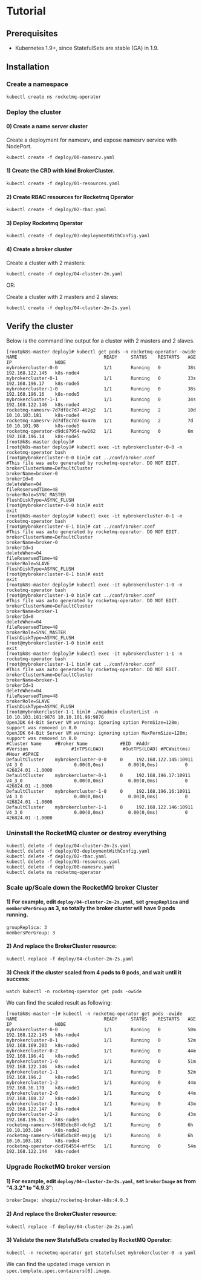 # Tutorial

## Prerequisites

* Kubernetes 1.9+, since StatefulSets are stable (GA) in 1.9.

## Installation 

### Create a namespace

```
kubectl create ns rocketmq-operator

```
### Deploy the cluster

#### 0) Create a name server cluster

Create a deployment for namesrv, and expose namesrv service with NodePort.

```
kubectl create -f deploy/00-namesrv.yaml

```

#### 1) Create the CRD with kind BrokerCluster.

```
kubectl create -f deploy/01-resources.yaml

```

#### 2) Create RBAC resources for Rocketmq Operator

```
kubectl create -f deploy/02-rbac.yaml

```

#### 3) Deploy Rocketmq Operator

```
kubectl create -f deploy/03-deploymentWithConfig.yaml

```

#### 4) Create a broker cluster

Create a cluster with 2 masters:

```
kubectl create -f deploy/04-cluster-2m.yaml

```

OR:

Create a cluster with 2 masters and 2 slaves:

```
kubectl create -f deploy/04-cluster-2m-2s.yaml

```

## Verify the cluster

Below is the command line output for a cluster with 2 masters and 2 slaves.
```
[root@k8s-master deploy]# kubectl get pods -n rocketmq-operator -owide
NAME                                READY     STATUS    RESTARTS   AGE       IP                NODE
mybrokercluster-0-0                 1/1       Running   0          38s       192.168.122.145   k8s-node4
mybrokercluster-0-1                 1/1       Running   0          33s       192.168.196.17    k8s-node5
mybrokercluster-1-0                 1/1       Running   0          38s       192.168.196.16    k8s-node5
mybrokercluster-1-1                 1/1       Running   0          34s       192.168.122.146   k8s-node4
rocketmq-namesrv-7d7df8c7d7-4t2g2   1/1       Running   2          10d       10.10.103.181     k8s-node4
rocketmq-namesrv-7d7df8c7d7-6x47m   1/1       Running   2          7d        10.10.101.98      k8s-node5
rocketmq-operator-d9dc87954-nw262   1/1       Running   0          6m        192.168.196.14    k8s-node5
[root@k8s-master deploy]# 
[root@k8s-master deploy]# kubectl exec -it mybrokercluster-0-0 -n rocketmq-operator bash
[root@mybrokercluster-0-0 bin]# cat ../conf/broker.conf
#This file was auto generated by rocketmq-operator. DO NOT EDIT.
brokerClusterName=DefaultCluster
brokerName=broker-0
brokerId=0
deleteWhen=04
fileReservedTime=48
brokerRole=SYNC_MASTER
flushDiskType=ASYNC_FLUSH
[root@mybrokercluster-0-0 bin]# exit
exit
[root@k8s-master deploy]# kubectl exec -it mybrokercluster-0-1 -n rocketmq-operator bash
[root@mybrokercluster-0-1 bin]# cat ../conf/broker.conf
#This file was auto generated by rocketmq-operator. DO NOT EDIT.
brokerClusterName=DefaultCluster
brokerName=broker-0
brokerId=1
deleteWhen=04
fileReservedTime=48
brokerRole=SLAVE
flushDiskType=ASYNC_FLUSH
[root@mybrokercluster-0-1 bin]# exit
exit
[root@k8s-master deploy]# kubectl exec -it mybrokercluster-1-0 -n rocketmq-operator bash
[root@mybrokercluster-1-0 bin]# cat ../conf/broker.conf
#This file was auto generated by rocketmq-operator. DO NOT EDIT.
brokerClusterName=DefaultCluster
brokerName=broker-1
brokerId=0
deleteWhen=04
fileReservedTime=48
brokerRole=SYNC_MASTER
flushDiskType=ASYNC_FLUSH
[root@mybrokercluster-1-0 bin]# exit
exit
[root@k8s-master deploy]# kubectl exec -it mybrokercluster-1-1 -n rocketmq-operator bash
[root@mybrokercluster-1-1 bin]# cat ../conf/broker.conf                                                                                                               
#This file was auto generated by rocketmq-operator. DO NOT EDIT.
brokerClusterName=DefaultCluster
brokerName=broker-1
brokerId=1
deleteWhen=04
fileReservedTime=48
brokerRole=SLAVE
flushDiskType=ASYNC_FLUSH
[root@mybrokercluster-1-1 bin]# ./mqadmin clusterList -n 10.10.103.181:9876 10.10.101.98:9876
OpenJDK 64-Bit Server VM warning: ignoring option PermSize=128m; support was removed in 8.0
OpenJDK 64-Bit Server VM warning: ignoring option MaxPermSize=128m; support was removed in 8.0
#Cluster Name     #Broker Name            #BID  #Addr                  #Version                #InTPS(LOAD)       #OutTPS(LOAD) #PCWait(ms) #Hour #SPACE
DefaultCluster    mybrokercluster-0-0     0     192.168.122.145:10911  V4_3_0                   0.00(0,0ms)         0.00(0,0ms)          0 426824.01 -1.0000
DefaultCluster    mybrokercluster-0-1     0     192.168.196.17:10911   V4_3_0                   0.00(0,0ms)         0.00(0,0ms)          0 426824.01 -1.0000
DefaultCluster    mybrokercluster-1-0     0     192.168.196.16:10911   V4_3_0                   0.00(0,0ms)         0.00(0,0ms)          0 426824.01 -1.0000
DefaultCluster    mybrokercluster-1-1     0     192.168.122.146:10911  V4_3_0                   0.00(0,0ms)         0.00(0,0ms)          0 426824.01 -1.0000

```

### Uninstall the RocketMQ cluster or destroy everything

```
kubectl delete -f deploy/04-cluster-2m-2s.yaml
kubectl delete -f deploy/03-deploymentWithConfig.yaml
kubectl delete -f deploy/02-rbac.yaml
kubectl delete -f deploy/01-resources.yaml
kubectl delete -f deploy/00-namesrv.yaml
kubectl delete ns rocketmq-operator
```

### Scale up/Scale down the RocketMQ broker Cluster

#### 1) For example, edit `deploy/04-cluster-2m-2s.yaml`, set `groupReplica` and `membersPerGroup` as 3, so totally the broker cluster will have 9 pods running.
```
groupReplica: 3
membersPerGroup: 3
```

#### 2) And replace the BrokerCluster resource:
```
kubectl replace -f deploy/04-cluster-2m-2s.yaml
```

#### 3) Check if the cluster scaled from 4 pods to 9 pods, and wait until it success:
```
watch kubectl -n rocketmq-operator get pods -owide
```

We can find the scaled result as following:

```
[root@k8s-master ~]# kubectl -n rocketmq-operator get pods -owide
NAME                                READY     STATUS    RESTARTS   AGE       IP                NODE
mybrokercluster-0-0                 1/1       Running   0          50m       192.168.122.145   k8s-node4
mybrokercluster-0-1                 1/1       Running   0          52m       192.168.169.203   k8s-node2
mybrokercluster-0-2                 1/1       Running   0          44m       192.168.196.41    k8s-node5
mybrokercluster-1-0                 1/1       Running   0          51m       192.168.122.146   k8s-node4
mybrokercluster-1-1                 1/1       Running   0          52m       192.168.196.2     k8s-node5
mybrokercluster-1-2                 1/1       Running   0          44m       192.168.36.179    k8s-node1
mybrokercluster-2-0                 1/1       Running   0          44m       192.168.108.37    k8s-node3
mybrokercluster-2-1                 1/1       Running   0          43m       192.168.122.147   k8s-node4
mybrokercluster-2-2                 1/1       Running   0          43m       192.168.196.51    k8s-node5
rocketmq-namesrv-5f685dbc8f-dcfg2   1/1       Running   0          6h        10.10.103.184     k8s-node2
rocketmq-namesrv-5f685dbc8f-mspjg   1/1       Running   0          6h        10.10.103.181     k8s-node4
rocketmq-operator-dcd764554-mff5c   1/1       Running   0          54m       192.168.122.144   k8s-node4
```

### Upgrade RocketMQ broker version

#### 1) For example, edit `deploy/04-cluster-2m-2s.yaml`, set `brokerImage` as from "4.3.2" to "4.9.3":
```
brokerImage: shopiz/rocketmq-broker-k8s:4.9.3

```

#### 2) And replace the BrokerCluster resource:
```
kubectl replace -f deploy/04-cluster-2m-2s.yaml
```

#### 3) Validate the new StatefulSets created by RocketMQ Operator:

```
kubectl -n rocketmq-operator get statefulset mybrokercluster-0 -o yaml
```
We can find the updated image version in `spec.template.spec.containers[0].image`.
